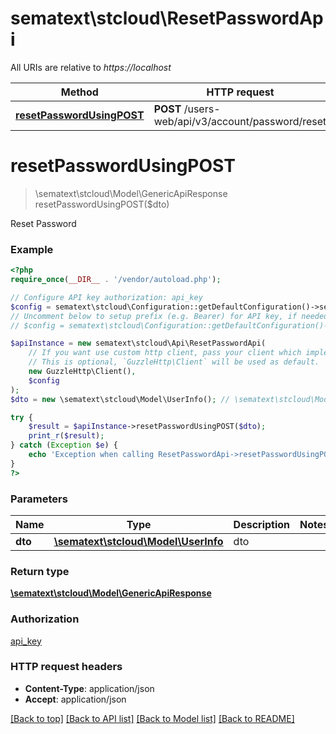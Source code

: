 # sematext\stcloud\ResetPasswordApi

All URIs are relative to *https://localhost*

Method | HTTP request | Description
------------- | ------------- | -------------
[**resetPasswordUsingPOST**](ResetPasswordApi.md#resetPasswordUsingPOST) | **POST** /users-web/api/v3/account/password/reset | Reset Password


# **resetPasswordUsingPOST**
> \sematext\stcloud\Model\GenericApiResponse resetPasswordUsingPOST($dto)

Reset Password

### Example
```php
<?php
require_once(__DIR__ . '/vendor/autoload.php');

// Configure API key authorization: api_key
$config = sematext\stcloud\Configuration::getDefaultConfiguration()->setApiKey('Authorization', 'YOUR_API_KEY');
// Uncomment below to setup prefix (e.g. Bearer) for API key, if needed
// $config = sematext\stcloud\Configuration::getDefaultConfiguration()->setApiKeyPrefix('Authorization', 'Bearer');

$apiInstance = new sematext\stcloud\Api\ResetPasswordApi(
    // If you want use custom http client, pass your client which implements `GuzzleHttp\ClientInterface`.
    // This is optional, `GuzzleHttp\Client` will be used as default.
    new GuzzleHttp\Client(),
    $config
);
$dto = new \sematext\stcloud\Model\UserInfo(); // \sematext\stcloud\Model\UserInfo | dto

try {
    $result = $apiInstance->resetPasswordUsingPOST($dto);
    print_r($result);
} catch (Exception $e) {
    echo 'Exception when calling ResetPasswordApi->resetPasswordUsingPOST: ', $e->getMessage(), PHP_EOL;
}
?>
```

### Parameters

Name | Type | Description  | Notes
------------- | ------------- | ------------- | -------------
 **dto** | [**\sematext\stcloud\Model\UserInfo**](../Model/UserInfo.md)| dto |

### Return type

[**\sematext\stcloud\Model\GenericApiResponse**](../Model/GenericApiResponse.md)

### Authorization

[api_key](../../README.md#api_key)

### HTTP request headers

 - **Content-Type**: application/json
 - **Accept**: application/json

[[Back to top]](#) [[Back to API list]](../../README.md#documentation-for-api-endpoints) [[Back to Model list]](../../README.md#documentation-for-models) [[Back to README]](../../README.md)
